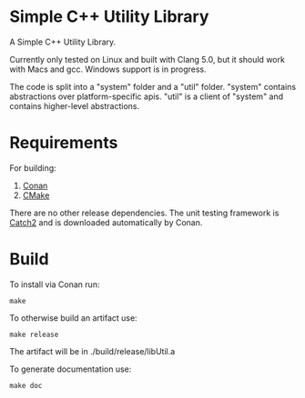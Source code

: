 # Simple C++ Utility Library
A Simple C++ Utility Library.

Currently only tested on Linux and built with Clang 5.0, but it should work with Macs and gcc. Windows support is in progress.

The code is split into a "system" folder and a "util" folder. "system" contains abstractions over platform-specific apis. "util" is a client of "system" and contains higher-level abstractions.

# Requirements

For building:
1. [Conan](https://conan.io)
2. [CMake](https://cmake.org)

There are no other release dependencies. The unit testing framework is [Catch2](https://github.com/catchorg/Catch2) and is downloaded automatically by Conan.

# Build

To install via Conan run:
```
make
```

To otherwise build an artifact use:
```
make release
```
The artifact will be in ./build/release/libUtil.a

To generate documentation use:
```
make doc
```
